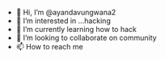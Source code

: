 - 👋 Hi, I’m @ayandavungwana2
- 👀 I’m interested in ...hacking
- 🌱 I’m currently learning how to hack
- 💞️ I’m looking to collaborate on  community 
- 📫 How to reach me 

<!---
ayandavungwana2/ayandavungwana2 is a ✨ special ✨ repository because its `README.md` (this file) appears on your GitHub profile.
You can click the Preview link to take a look at your changes.
--->
